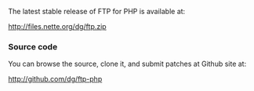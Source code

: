 The latest stable release of FTP for PHP is available at:

http://files.nette.org/dg/ftp.zip


### Source code ###

You can browse the source, clone it, and submit patches at Github site at:

http://github.com/dg/ftp-php